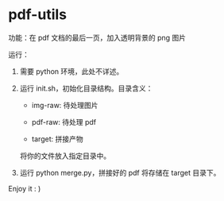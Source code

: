 # pdf-utils

功能：在 pdf 文档的最后一页，加入透明背景的 png 图片

运行：

1. 需要 python 环境，此处不详述。

2. 运行 init.sh，初始化目录结构。目录含义：

   - img-raw: 待处理图片

   - pdf-raw: 待处理 pdf

   - target: 拼接产物

   将你的文件放入指定目录中。

3. 运行 python merge.py，拼接好的 pdf 将存储在 target 目录下。

Enjoy it  : )